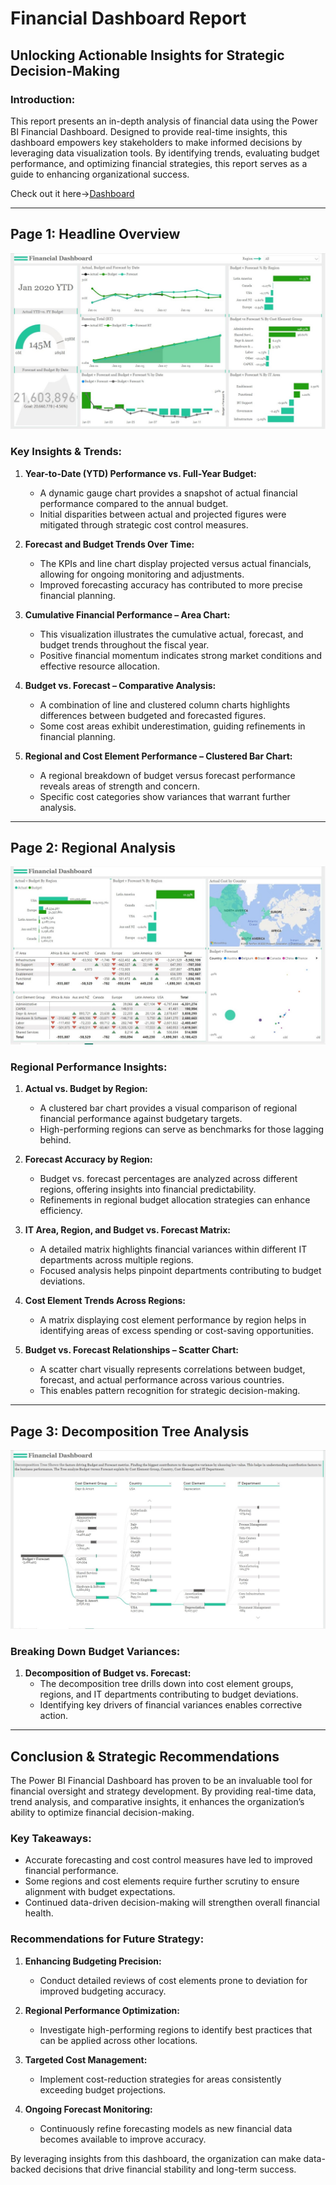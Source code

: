 # Financial Dashboard Report
## Unlocking Actionable Insights for Strategic Decision-Making

### Introduction:
This report presents an in-depth analysis of financial data using the Power BI Financial Dashboard. Designed to provide real-time insights, this dashboard empowers key stakeholders to make informed decisions by leveraging data visualization tools. By identifying trends, evaluating budget performance, and optimizing financial strategies, this report serves as a guide to enhancing organizational success.

Check out it here->[Dashboard](https://app.powerbi.com/view?r=eyJrIjoiNmE5MGRiMGYtOGFkZC00ZjMzLTlmYmEtMmExNWQ5YjRjZmViIiwidCI6IjM3NzY1MTAyLWQwZjgtNDJmYi05NTQ3LTY1ZTAwMTllZDk1ZiJ9)

---

## **Page 1: Headline Overview**

![Headline Report](https://github.com/ruju0901/Financial-Performance-Forecasting-Dashboard/blob/main/Headline.jpg)

### Key Insights & Trends:

1. **Year-to-Date (YTD) Performance vs. Full-Year Budget:**
   - A dynamic gauge chart provides a snapshot of actual financial performance compared to the annual budget.
   - Initial disparities between actual and projected figures were mitigated through strategic cost control measures.

2. **Forecast and Budget Trends Over Time:**
   - The KPIs and line chart display projected versus actual financials, allowing for ongoing monitoring and adjustments.
   - Improved forecasting accuracy has contributed to more precise financial planning.

3. **Cumulative Financial Performance – Area Chart:**
   - This visualization illustrates the cumulative actual, forecast, and budget trends throughout the fiscal year.
   - Positive financial momentum indicates strong market conditions and effective resource allocation.

4. **Budget vs. Forecast – Comparative Analysis:**
   - A combination of line and clustered column charts highlights differences between budgeted and forecasted figures.
   - Some cost areas exhibit underestimation, guiding refinements in financial planning.

5. **Regional and Cost Element Performance – Clustered Bar Chart:**
   - A regional breakdown of budget versus forecast performance reveals areas of strength and concern.
   - Specific cost categories show variances that warrant further analysis.

---

## **Page 2: Regional Analysis**

![Region Report](https://github.com/ruju0901/Financial-Performance-Forecasting-Dashboard/blob/main/Region.jpg)

### Regional Performance Insights:

1. **Actual vs. Budget by Region:**
   - A clustered bar chart provides a visual comparison of regional financial performance against budgetary targets.
   - High-performing regions can serve as benchmarks for those lagging behind.

2. **Forecast Accuracy by Region:**
   - Budget vs. forecast percentages are analyzed across different regions, offering insights into financial predictability.
   - Refinements in regional budget allocation strategies can enhance efficiency.

3. **IT Area, Region, and Budget vs. Forecast Matrix:**
   - A detailed matrix highlights financial variances within different IT departments across multiple regions.
   - Focused analysis helps pinpoint departments contributing to budget deviations.

4. **Cost Element Trends Across Regions:**
   - A matrix displaying cost element performance by region helps in identifying areas of excess spending or cost-saving opportunities.

5. **Budget vs. Forecast Relationships – Scatter Chart:**
   - A scatter chart visually represents correlations between budget, forecast, and actual performance across various countries.
   - This enables pattern recognition for strategic decision-making.

---

## **Page 3: Decomposition Tree Analysis**

![Decomposition Tree Report](https://github.com/ruju0901/Financial-Performance-Forecasting-Dashboard/blob/main/Decomposition%20Tree.jpg)

### Breaking Down Budget Variances:

1. **Decomposition of Budget vs. Forecast:**
   - The decomposition tree drills down into cost element groups, regions, and IT departments contributing to budget deviations.
   - Identifying key drivers of financial variances enables corrective action.

---

## **Conclusion & Strategic Recommendations**

The Power BI Financial Dashboard has proven to be an invaluable tool for financial oversight and strategy development. By providing real-time data, trend analysis, and comparative insights, it enhances the organization’s ability to optimize financial decision-making.

### **Key Takeaways:**
- Accurate forecasting and cost control measures have led to improved financial performance.
- Some regions and cost elements require further scrutiny to ensure alignment with budget expectations.
- Continued data-driven decision-making will strengthen overall financial health.

### **Recommendations for Future Strategy:**

1. **Enhancing Budgeting Precision:**
   - Conduct detailed reviews of cost elements prone to deviation for improved budgeting accuracy.

2. **Regional Performance Optimization:**
   - Investigate high-performing regions to identify best practices that can be applied across other locations.

3. **Targeted Cost Management:**
   - Implement cost-reduction strategies for areas consistently exceeding budget projections.

4. **Ongoing Forecast Monitoring:**
   - Continuously refine forecasting models as new financial data becomes available to improve accuracy.

By leveraging insights from this dashboard, the organization can make data-backed decisions that drive financial stability and long-term success.
